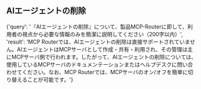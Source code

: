 ## AIエージェントの削除

{'query': '『AIエージェントの削除』について、製品MCP-Routerに即して、利用者の視点から必要な情報のみを簡潔に説明してください（200字以内）', 'result': 'MCP Routerでは、AIエージェントの削除は直接サポートされていません。AIエージェントはMCPサーバとして作成・共有・利用され、その管理は主にMCPサーバ側で行われます。したがって、AIエージェントの削除については、使用しているMCPサーバのドキュメンテーションまたはヘルプデスクに問い合わせてください。なお、MCP Routerでは、MCPサーバのオン/オフを簡単に切り替えることが可能です。'}